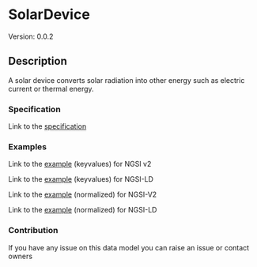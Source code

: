 # SolarDevice
Version: 0.0.2

## Description 

A solar device converts solar radiation into other energy such as electric current or thermal energy.
### Specification

Link to the [specification](https://github.com/smart-data-models/incubated/tree/master/SAREF/s4bldg/SolarDevice/doc/spec.md)

### Examples

Link to the [example](https://github.com/smart-data-models/incubated/tree/master/SAREF/s4bldg/SolarDevice/examples/example.json) (keyvalues) for NGSI v2

Link to the [example](https://github.com/smart-data-models/incubated/tree/master/SAREF/s4bldg/SolarDevice/examples/example.jsonld) (keyvalues) for NGSI-LD

Link to the [example](https://github.com/smart-data-models/incubated/tree/master/SAREF/s4bldg/SolarDevice/examples/example-normalized.json) (normalized) for NGSI-V2

Link to the [example](https://github.com/smart-data-models/incubated/tree/master/SAREF/s4bldg/SolarDevice/examples/example-normalized.jsonld) (normalized) for NGSI-LD
### Contribution

 If you have any issue on this data model you can raise an issue or contact owners
